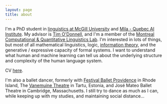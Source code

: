 ```yaml
---
layout: page
title: about
---
```


I'm a PhD student in [linguistics at McGill University](https://mcgill.ca/linguistics/) and [Mila - Quebec AI Institute](https://mila.quebec/). My advisor is [Tim O'Donnell](http://people.linguistics.mcgill.ca/~timothy.odonnell/), and I'm a member of the [Montreal Computational & Quantitative Linguistics Lab](https://mcqll.org/).  I'm interested in lots of things, but most of all mathematical linguistics, logic, [information theory](http://people.math.harvard.edu/~ctm/home/text/others/shannon/entropy/entropy.pdf), and the generative / expressive capacity of formal systems. I want to understand what human and machine learning can tell us about the underlying structure and complexity of the human language system.

CV [here](/assets/jlh-academic_cv.pdf).

I'm also a ballet dancer, formerly with [Festival Ballet Providence](http://www.festivalballetprovidence.org) in Rhode Island, The [Vanemuine Theatre](https://www.vanemuine.ee/people/jacob-hoover/?lang=en) in Tartu, Estonia, and José Mateo Ballet Theatre in Cambridge, Massachusetts.  I still try to dance as much as I can, while keeping up with my studies, and maintaining social distance...


